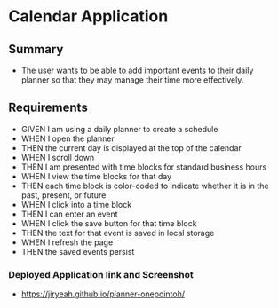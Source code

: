 # Calendar Application

## Summary
- The user wants to be able to add important events to their daily    
planner so that they may manage their time more effectively. 

## Requirements 
- GIVEN I am using a daily planner to create a schedule
- WHEN I open the planner
- THEN the current day is displayed at the top of the calendar
- WHEN I scroll down
- THEN I am presented with time blocks for standard business hours
- WHEN I view the time blocks for that day
- THEN each time block is color-coded to indicate whether it is in  the past, present, or future
- WHEN I click into a time block
- THEN I can enter an event
- WHEN I click the save button for that time block
- THEN the text for that event is saved in local storage
- WHEN I refresh the page
- THEN the saved events persist


### Deployed Application link and Screenshot 
- https://jiryeah.github.io/planner-onepointoh/